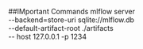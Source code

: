 ##IMportant Commands
mlflow server \
--backend=store-uri sqlite://mlflow.db \
--default-artifact-root ./artifacts \
-- host 127.0.0.1 -p 1234
